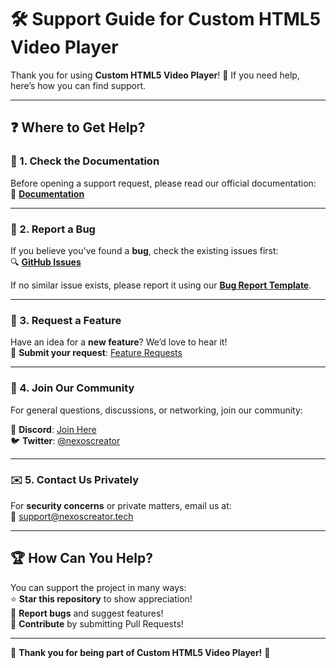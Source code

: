 # 🛠️ Support Guide for Custom HTML5 Video Player

Thank you for using **Custom HTML5 Video Player**! 🎉 If you need help, here’s how you can find support.

---

## ❓ Where to Get Help?

### 📖 1. Check the Documentation

Before opening a support request, please read our official documentation:  
📖 **[Documentation](https://github.com/nexoscreator/html5-custom-video-player/wiki)**

---

### 🐞 2. Report a Bug

If you believe you've found a **bug**, check the existing issues first:  
🔍 **[GitHub Issues](https://github.com/nexoscreator/html5-custom-video-player/issues)**

If no similar issue exists, please report it using our **[Bug Report Template](https://github.com/nexoscreator/html5-custom-video-player/issues/new?template=bug_report.md)**.

---

### 🚀 3. Request a Feature

Have an idea for a **new feature**? We’d love to hear it!  
📌 **Submit your request**: [Feature Requests](https://github.com/nexoscreator/html5-custom-video-player/issues/new?template=feature_request.md)

---

### 💬 4. Join Our Community

For general questions, discussions, or networking, join our community:

💬 **Discord**: [Join Here](https://discord.gg/H7pVc9aUK2)  
🐦 **Twitter**: [@nexoscreator](https://twitter.com/nexoscreator)

---

### ✉️ 5. Contact Us Privately

For **security concerns** or private matters, email us at:  
📧 [support@nexoscreator.tech](mailto:support@nexoscreator.tech)

---

## 🏆 How Can You Help?

You can support the project in many ways:  
⭐ **Star this repository** to show appreciation!  
🐞 **Report bugs** and suggest features!  
🤝 **Contribute** by submitting Pull Requests!

---

💖 **Thank you for being part of Custom HTML5 Video Player!** 🚀
